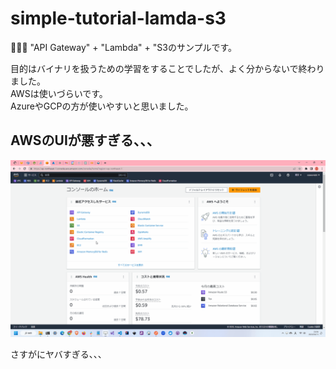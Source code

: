 # simple-tutorial-lamda-s3

🐄🐄🐄 "API Gateway" + "Lambda" + "S3のサンプルです。  

目的はバイナリを扱うための学習をすることでしたが、よく分からないで終わりました。  
AWSは使いづらいです。  
AzureやGCPの方が使いやすいと思いました。  

## AWSのUIが悪すぎる、、、

![AWSのUIが悪すぎる、、、](./docs/img/fruit.gif)  

さすがにヤバすぎる、、、  
